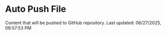 # Auto Push File

Content that will be pushed to GitHub repository.
Last updated: 06/27/2025, 09:57:53 PM
